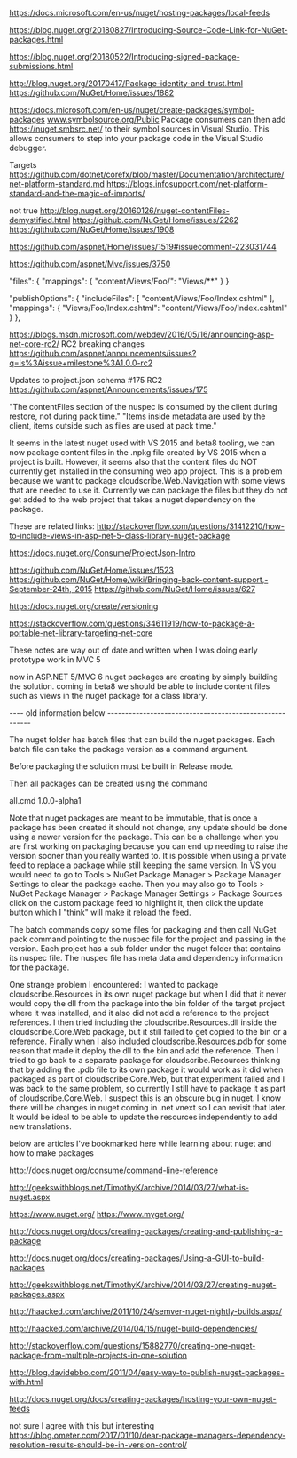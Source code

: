 
https://docs.microsoft.com/en-us/nuget/hosting-packages/local-feeds

https://blog.nuget.org/20180827/Introducing-Source-Code-Link-for-NuGet-packages.html


https://blog.nuget.org/20180522/Introducing-signed-package-submissions.html


http://blog.nuget.org/20170417/Package-identity-and-trust.html
https://github.com/NuGet/Home/issues/1882


https://docs.microsoft.com/en-us/nuget/create-packages/symbol-packages
www.symbolsource.org/Public
Package consumers can then add https://nuget.smbsrc.net/ to their symbol sources in Visual Studio. This allows consumers to step into your package code in the Visual Studio debugger.


Targets
https://github.com/dotnet/corefx/blob/master/Documentation/architecture/net-platform-standard.md
https://blogs.infosupport.com/net-platform-standard-and-the-magic-of-imports/

not true
http://blog.nuget.org/20160126/nuget-contentFiles-demystified.html
https://github.com/NuGet/Home/issues/2262
https://github.com/NuGet/Home/issues/1908

https://github.com/aspnet/Home/issues/1519#issuecomment-223031744

https://github.com/aspnet/Mvc/issues/3750

"files": {
            "mappings": {
                "content/Views/Foo/": "Views/**"
            }
        }

"publishOptions": {
        "includeFiles": [
            "content/Views/Foo/Index.cshtml"
        ],
        "mappings": {
            "Views/Foo/Index.cshtml": "content/Views/Foo/Index.cshtml"
        }
    },


https://blogs.msdn.microsoft.com/webdev/2016/05/16/announcing-asp-net-core-rc2/
RC2 breaking changes
https://github.com/aspnet/announcements/issues?q=is%3Aissue+milestone%3A1.0.0-rc2

Updates to project.json schema #175 RC2
https://github.com/aspnet/Announcements/issues/175

"The contentFiles section of the nuspec is consumed by the client during restore, not during pack time."
"Items inside metadata are used by the client, items outside such as files are used at pack time."


It seems in the latest nuget used with VS 2015 and beta8 tooling, we can now package content files in the .npkg file created by VS 2015 when a project is built.
However, it seems also that the content files do NOT currently get installed in the consuming web app project.
This is a problem because we want to package cloudscribe.Web.Navigation with some views that are needed to use it.
Currently we can package the files but they do not get added to the web project that takes a nuget dependency on the package.

These are related links:
http://stackoverflow.com/questions/31412210/how-to-include-views-in-asp-net-5-class-library-nuget-package

https://docs.nuget.org/Consume/ProjectJson-Intro

https://github.com/NuGet/Home/issues/1523
https://github.com/NuGet/Home/wiki/Bringing-back-content-support,-September-24th,-2015
https://github.com/NuGet/Home/issues/627

https://docs.nuget.org/create/versioning

https://stackoverflow.com/questions/34611919/how-to-package-a-portable-net-library-targeting-net-core


These notes are way out of date and written when I was doing early prototype work in MVC 5

now in ASP.NET 5/MVC 6 nuget packages are creating by simply building the solution.
coming in beta8 we should be able to include content files such as views in the nuget package for a class library.

---- old information below --------------------------------------------------------


The nuget folder has batch files that can build the nuget packages.
Each batch file can take the package version as a command argument.

Before packaging the solution must be built in Release mode.

Then all packages can be created using the command

all.cmd 1.0.0-alpha1

Note that nuget packages are meant to be immutable, that is once a package has been created it should not change, any update should be done using a newer version for the package. This can be a challenge when you are first working on packaging because you can end up needing to raise the version sooner than you really wanted to. It is possible when using a private feed to replace a package while still keeping the same version.
In VS you would need to go to Tools > NuGet Package Manager > Package Manager Settings to clear the package cache.
Then you may also go to Tools > NuGet Package Manager > Package Manager Settings > Package Sources
click on the custom package feed to highlight it, then click the update button which I "think" will make it reload the feed.

The batch commands copy some files for packaging and then call NuGet pack command pointing to the nuspec file for the project and passing in the version.
Each project has a sub folder under the nuget folder that contains its nuspec file. The nuspec file has meta data and dependency information for the package.

One strange problem I encountered: I wanted to package cloudscribe.Resources in its own nuget package but when I did that it never would copy the dll from the package into the bin folder of the target project where it was installed, and it also did not add a reference to the project references.
I then tried including the cloudscribe.Resources.dll inside the cloudscribe.Core.Web package, but it still failed to get copied to the bin or a reference. Finally when I also included cloudscribe.Resources.pdb for some reason that made it deploy the dll to the bin and add the reference. Then I tried to go back to a separate package for cloudscribe.Resources thinking that by adding the .pdb file to its own package it would work as it did when packaged as part of cloudscribe.Core.Web, but that experiment failed and I was back to the same problem, so currently I still have to package it as part of cloudscribe.Core.Web. I suspect this is an obscure bug in nuget. I know there will be changes in nuget coming in .net vnext so I can revisit that later. It would be ideal to be able to update the resources independently to add new translations.


below are articles I've bookmarked here while learning about nuget and how to make packages

http://docs.nuget.org/consume/command-line-reference

http://geekswithblogs.net/TimothyK/archive/2014/03/27/what-is-nuget.aspx

https://www.nuget.org/
https://www.myget.org/

http://docs.nuget.org/docs/creating-packages/creating-and-publishing-a-package

http://docs.nuget.org/docs/creating-packages/Using-a-GUI-to-build-packages

http://geekswithblogs.net/TimothyK/archive/2014/03/27/creating-nuget-packages.aspx

http://haacked.com/archive/2011/10/24/semver-nuget-nightly-builds.aspx/

http://haacked.com/archive/2014/04/15/nuget-build-dependencies/

http://stackoverflow.com/questions/15882770/creating-one-nuget-package-from-multiple-projects-in-one-solution

http://blog.davidebbo.com/2011/04/easy-way-to-publish-nuget-packages-with.html

http://docs.nuget.org/docs/creating-packages/hosting-your-own-nuget-feeds

not sure I agree with this but interesting
https://blog.ometer.com/2017/01/10/dear-package-managers-dependency-resolution-results-should-be-in-version-control/
